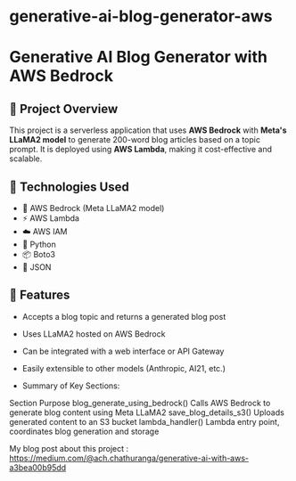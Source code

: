 # generative-ai-blog-generator-aws


# Generative AI Blog Generator with AWS Bedrock

## 🚀 Project Overview
This project is a serverless application that uses **AWS Bedrock** with **Meta's LLaMA2 model** to generate 200-word blog articles based on a topic prompt. It is deployed using **AWS Lambda**, making it cost-effective and scalable.

## 🔧 Technologies Used
- 🧠 AWS Bedrock (Meta LLaMA2 model)
- ⚡ AWS Lambda
- ☁️ AWS IAM
- 🐍 Python
- 📦 Boto3
- 🧪 JSON

## 🎯 Features
- Accepts a blog topic and returns a generated blog post
- Uses LLaMA2 hosted on AWS Bedrock
- Can be integrated with a web interface or API Gateway
- Easily extensible to other models (Anthropic, AI21, etc.)

-  Summary of Key Sections:

Section	Purpose
blog_generate_using_bedrock()	Calls AWS Bedrock to generate blog content using Meta LLaMA2
save_blog_details_s3()	Uploads generated content to an S3 bucket
lambda_handler()	Lambda entry point, coordinates blog generation and storage

My blog post about this project : https://medium.com/@ach.chathuranga/generative-ai-with-aws-a3bea00b95dd
